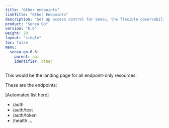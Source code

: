 ```yaml
---
title: "Other endpoints"
linkTitle: "Other Endpoints"
description: "Set up access control for Sensu, the flexible observability pipeline. Read these documents to authenticate to Sensu and authorize access for Sensu users."
product: "Sensu Go"
version: "6.6"
weight: 20
layout: "single"
toc: false
menu:
  sensu-go-6.6:
    parent: api
    identifier: other
---
```


This would be the landing page for all endpoint-only resources.

These are the endpoints:

[Automated list here]

- /auth
- /auth/test
- /auth/token
- /health
...